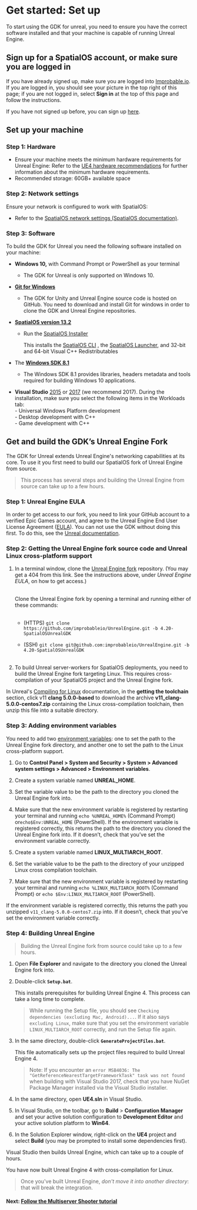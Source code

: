 # Get started: Set up

To start using the GDK for unreal, you need to ensure you have the correct software installed and that your machine is capable of running Unreal Engine. 

## Sign up for a SpatialOS account, or make sure you are logged in

If you have already signed up, make sure you are logged into [Improbable.io](https://improbable.io). If you are logged in, you should see your picture in the top right of this page; if you are not logged in, select __Sign in__ at the top of this page and follow the instructions.

If you have not signed up before, you can sign up [here](<https://improbable.io/get-spatialos>).

## Set up your machine

### Step 1: Hardware

* Ensure your machine meets the minimum hardware requirements for Unreal Engine:
Refer to the <a href="https://docs.unrealengine.com/en-US/GettingStarted/RecommendedSpecifications" data-track-link="Clicked UE4 Recommendations|product=Docs|platform=Win|label=Win" target="_blank">UE4 hardware recommendations</a> for further information about the minimum hardware requirements.
*  Recommended storage: 60GB+ available space

### Step 2:  Network settings

Ensure your network is configured to work with SpatialOS:
- Refer to the [SpatialOS network settings (SpatialOS documentation)](https://docs.improbable.io/reference/latest/shared/get-started/requirements#network-settings). 

### Step 3: Software

To build the GDK for Unreal you need the following software installed on your machine:

- **Windows 10,** with Command Prompt or PowerShell as your terminal

  - The GDK for Unreal is only supported on Windows 10. 

- <a href="https://gitforwindows.org" data-track-link="Clicked GIT for Windows|product=Docs|platform=Win|label=Win" target="_blank">**Git for Windows**</a>

  - The GDK for Unity and Unreal Engine source code is hosted on GitHub. You need to download and install Git for windows in order to clone the GDK and Unreal Engine repositories. 

- <a href="https://console.improbable.io/installer/download/stable/latest/win" data-track-link="Clicked Download SpatialOS|product=Docs|platform=Win|label=Win" target="_blank">**SpatialOS version 13.2**</a>

    - Run the <a href="https://console.improbable.io/installer/download/stable/latest/win" data-track-link="SpatialOS Installer Downloaded|product=Docs|platform=Win|label=Win" target="_blank">SpatialOS Installer</a>

        This installs the [SpatialOS CLI]({{urlRoot}}/content/glossary#spatial-command-line-tool-cli) , the [SpatialOS Launcher]({{urlRoot}}/content/glossary#launcher), and 32-bit and 64-bit Visual C++ Redistributables

- The <a href="https://developer.microsoft.com/en-us/windows/downloads/sdk-archive" data-track-link="Clicked Windows SDK 8.1|product=Docs|platform=Win|label=Win" target="_blank">**Windows SDK 8.1**</a>

  - The Windows SDK 8.1 provides libraries, headers metadata and tools required for building Windows 10 applications. 

- **Visual Studio** <a href="https://visualstudio.microsoft.com/vs/older-downloads/" data-track-link="Clicked VS 2015|product=Docs|platform=Win|label=Win" target="_blank">2015</a> or <a href="https://visualstudio.microsoft.com/downloads/2017" data-track-link="Clicked VS 2017|product=Docs|platform=Win|label=Win">2017</a> (we recommend 2017). During the installation, make sure you select the following items in the Workloads tab:<br>
      - Universal Windows Platform development<br>
      - Desktop development with C++<br>
      - Game development with C++

## Get and build the GDK’s Unreal Engine Fork

The GDK for Unreal extends Unreal Engine's networking capabilities at its core. To use it you first need to build our SpatialOS fork of Unreal Engine from source.

> This process has several steps and building the Unreal Engine from source can take up to a few hours. 

### Step 1: Unreal Engine EULA

In order to get access to our fork, you need to link your GitHub account to a verified Epic Games account, and agree to the Unreal Engine End User License Agreement ([EULA](https://www.unrealengine.com/en-US/eula)). You can not use the GDK without doing this first. To do this, see the [Unreal documentation](https://www.unrealengine.com/en-US/ue4-on-github).

### Step 2: Getting the Unreal Engine fork source code and Unreal Linux cross-platform support

1.  In a terminal window, clone the [Unreal Engine fork](https://github.com/improbableio/UnrealEngine/tree/4.20-SpatialOSUnrealGDK) repository. (You may get a 404 from this link. See  the instructions above, under _Unreal Engine EULA_, on how to get access.) <br><br>

       Clone the Unreal Engine fork by opening a terminal and running either of these commands: <br><br>

       - (HTTPS) `git clone https://github.com/improbableio/UnrealEngine.git -b 4.20-SpatialOSUnrealGDK`

       - (SSH) `git clone git@github.com:improbableio/UnrealEngine.git -b 4.20-SpatialOSUnrealGDK` <br><br>

2.  To build Unreal server-workers for SpatialOS deployments, you need to build the Unreal Engine fork targeting Linux. This requires cross-compilation of your SpatialOS project and the Unreal Engine fork.

In Unreal's [Compiling for Linux](https://wiki.unrealengine.com/Compiling_For_Linux) documentation, in the **getting the toolchain** section, click v11 **clang 5.0.0-based** to download the archive **v11_clang-5.0.0-centos7.zip** containing the Linux cross-compilation toolchain, then unzip this file into a suitable directory.

### Step 3: Adding environment variables

You need to add two [environment variables](https://docs.microsoft.com/en-us/windows/desktop/shell/user-environment-variables): one to set the path to the Unreal Engine fork directory, and another one to set the path to the Linux cross-platform support.

1.  Go to **Control Panel > System and Security > System > Advanced system settings > Advanced > Environment variables**.

2. Create a system variable named **UNREAL_HOME**.

3. Set the variable value to be the path to the directory you cloned the Unreal Engine fork into.

4. Make sure that the new environment variable is registered by restarting your terminal and running `echo %UNREAL_HOME%` (Command Prompt) or`echo$Env:UNREAL_HOME` (PowerShell). If the environment variable is registered correctly, this returns the path to the directory you cloned the Unreal Engine fork into. If it doesn’t, check that you’ve set the environment variable correctly.

5. Create a system variable named **LINUX_MULTIARCH_ROOT**.

6. Set the variable value to be the path to the directory of your unzipped Linux cross compilation toolchain.

7. Make sure that the new environment variable is registered by restarting your terminal and running `echo %LINUX_MULTIARCH_ROOT%` (Command Prompt) or `echo $Env:LINUX_MULTIARCH_ROOT` (PowerShell).

If the environment variable is registered correctly, this returns the path you unzipped `v11_clang-5.0.0-centos7.zip` into. If it doesn’t, check that you’ve set the environment variable correctly.

### Step 4: Building Unreal Engine

> Building the Unreal Engine fork from source could take up to a few hours.

1.  Open **File Explorer** and navigate to the directory you cloned the Unreal Engine fork into.

2.  Double-click **`Setup.bat`**.

	This installs prerequisites for building Unreal Engine 4. This process can take a long time to complete.
	
	> While running the Setup file, you should see `Checking dependencies (excluding Mac, Android)...`. If it also says `excluding Linux`, make sure that you set the environment variable `LINUX_MULTIARCH_ROOT` correctly, and run the Setup file again.


3.  In the same directory, double-click **`GenerateProjectFiles.bat`**.

	This file automatically sets up the project files required to build Unreal Engine 4.

	 > Note: If you encounter an `error MSB4036: The "GetReferenceNearestTargetFrameworkTask" task was not found` when building with Visual Studio 2017, check that you have NuGet Package Manager installed via the Visual Studio installer.

4.  In the same directory, open **UE4.sln** in Visual Studio.

5.  In Visual Studio, on the toolbar, go to **Build** > **Configuration Manager** and set your active solution configuration to **Development Editor** and your active solution platform to **Win64**.

6.  In the Solution Explorer window, right-click on the **UE4** project and select **Build** (you may be prompted to install some dependencies first). <br>

   Visual Studio then builds Unreal Engine, which can take up to a couple of hours.

   You have now built Unreal Engine 4 with cross-compilation for Linux.

> Once you've built Unreal Engine, *don't move it into another directory*: that will break the integration.

#### Next: [Follow the Multiserver Shooter tutorial]({{urlRoot}}/content/get-started/tutorial)  
